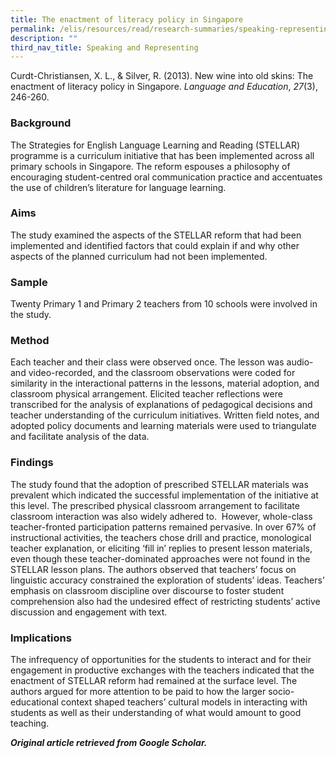 ```yaml
---
title: The enactment of literacy policy in Singapore
permalink: /elis/resources/read/research-summaries/speaking-representing/enactment-of-literacy-policy-singapore/
description: ""
third_nav_title: Speaking and Representing
---
```

Curdt-Christiansen, X. L., & Silver, R. (2013). New wine into old skins: The enactment of literacy policy in Singapore. _Language and Education_, _27_(3), 246-260.

### Background

The Strategies for English Language Learning and Reading (STELLAR) programme is a curriculum initiative that has been implemented across all primary schools in Singapore. The reform espouses a philosophy of encouraging student-centred oral communication practice and accentuates the use of children’s literature for language learning.

### Aims

The study examined the aspects of the STELLAR reform that had been implemented and identified factors that could explain if and why other aspects of the planned curriculum had not been implemented.

### Sample

Twenty Primary 1 and Primary 2 teachers from 10 schools were involved in the study.

### Method

Each teacher and their class were observed once. The lesson was audio- and video-recorded, and the classroom observations were coded for similarity in the interactional patterns in the lessons, material adoption, and classroom physical arrangement. Elicited teacher reflections were transcribed for the analysis of explanations of pedagogical decisions and teacher understanding of the curriculum initiatives. Written field notes, and adopted policy documents and learning materials were used to triangulate and facilitate analysis of the data.  

### Findings

The study found that the adoption of prescribed STELLAR materials was prevalent which indicated the successful implementation of the initiative at this level. The prescribed physical classroom arrangement to facilitate classroom interaction was also widely adhered to.  However, whole-class teacher-fronted participation patterns remained pervasive. In over 67% of instructional activities, the teachers chose drill and practice, monological teacher explanation, or eliciting ‘fill in’ replies to present lesson materials, even though these teacher-dominated approaches were not found in the STELLAR lesson plans. The authors observed that teachers’ focus on linguistic accuracy constrained the exploration of students’ ideas. Teachers’ emphasis on classroom discipline over discourse to foster student comprehension also had the undesired effect of restricting students’ active discussion and engagement with text.

### Implications

The infrequency of opportunities for the students to interact and for their engagement in productive exchanges with the teachers indicated that the enactment of STELLAR reform had remained at the surface level. The authors argued for more attention to be paid to how the larger socio-educational context shaped teachers’ cultural models in interacting with students as well as their understanding of what would amount to good teaching.

_**Original article retrieved from Google Scholar.**_  


